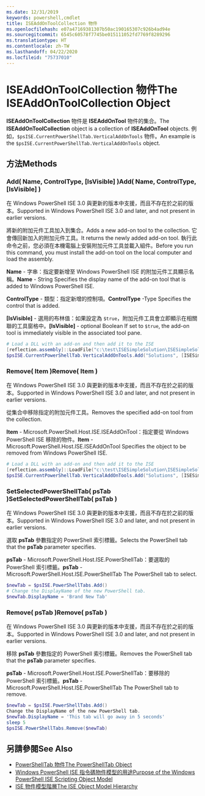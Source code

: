```yaml
---
ms.date: 12/31/2019
keywords: powershell,cmdlet
title: ISEAddOnToolCollection 物件
ms.openlocfilehash: e07a47169381307b50ac190165307c926b4ad94e
ms.sourcegitcommit: 6545c60578f7745be015111052fd7769f8289296
ms.translationtype: HT
ms.contentlocale: zh-TW
ms.lasthandoff: 04/22/2020
ms.locfileid: "75737010"
---
```

# <a name="the-iseaddontoolcollection-object"></a><span data-ttu-id="c5ebd-103">ISEAddOnToolCollection 物件</span><span class="sxs-lookup"><span data-stu-id="c5ebd-103">The ISEAddOnToolCollection Object</span></span>

<span data-ttu-id="c5ebd-104">**ISEAddOnToolCollection** 物件是 **ISEAddOnTool** 物件的集合。</span><span class="sxs-lookup"><span data-stu-id="c5ebd-104">The **ISEAddOnToolCollection** object is a collection of **ISEAddOnTool** objects.</span></span> <span data-ttu-id="c5ebd-105">例如，`$psISE.CurrentPowerShellTab.VerticalAddOnTools` 物件。</span><span class="sxs-lookup"><span data-stu-id="c5ebd-105">An example is the `$psISE.CurrentPowerShellTab.VerticalAddOnTools` object.</span></span>

## <a name="methods"></a><span data-ttu-id="c5ebd-106">方法</span><span class="sxs-lookup"><span data-stu-id="c5ebd-106">Methods</span></span>

### <a name="add-name-controltype-isvisible-"></a><span data-ttu-id="c5ebd-107">Add\( Name, ControlType, \[IsVisible\] \)</span><span class="sxs-lookup"><span data-stu-id="c5ebd-107">Add\( Name, ControlType, \[IsVisible\] \)</span></span>

<span data-ttu-id="c5ebd-108">在 Windows PowerShell ISE 3.0 與更新的版本中支援，而且不存在於之前的版本。</span><span class="sxs-lookup"><span data-stu-id="c5ebd-108">Supported in Windows PowerShell ISE 3.0 and later, and not present in earlier versions.</span></span>

<span data-ttu-id="c5ebd-109">將新的附加元件工具加入到集合。</span><span class="sxs-lookup"><span data-stu-id="c5ebd-109">Adds a new add-on tool to the collection.</span></span> <span data-ttu-id="c5ebd-110">它會傳回新加入的附加元件工具。</span><span class="sxs-lookup"><span data-stu-id="c5ebd-110">It returns the newly added add-on tool.</span></span> <span data-ttu-id="c5ebd-111">執行此命令之前，您必須在本機電腦上安裝附加元件工具並載入組件。</span><span class="sxs-lookup"><span data-stu-id="c5ebd-111">Before you run this command, you must install the add-on tool on the local computer and load the assembly.</span></span>

<span data-ttu-id="c5ebd-112">**Name** - 字串：指定要新增至 Windows PowerShell ISE 的附加元件工具顯示名稱。</span><span class="sxs-lookup"><span data-stu-id="c5ebd-112">**Name** - String Specifies the display name of the add-on tool that is added to Windows PowerShell ISE.</span></span>

<span data-ttu-id="c5ebd-113">**ControlType** - 類型：指定新增的控制項。</span><span class="sxs-lookup"><span data-stu-id="c5ebd-113">**ControlType** -Type Specifies the control that is added.</span></span>

<span data-ttu-id="c5ebd-114">**\[IsVisible\]** - 選用的布林值：如果設定為 `$true`，附加元件工具會立即顯示在相關聯的工具窗格中。</span><span class="sxs-lookup"><span data-stu-id="c5ebd-114">**\[IsVisible\]** - optional Boolean If set to `$true`, the add-on tool is immediately visible in the associated tool pane.</span></span>

```powershell
# Load a DLL with an add-on and then add it to the ISE
[reflection.assembly]::LoadFile("c:\test\ISESimpleSolution\ISESimpleSolution.dll")
$psISE.CurrentPowerShellTab.VerticalAddOnTools.Add("Solutions", [ISESimpleSolution.Solution], $true)
```

### <a name="remove-item-"></a><span data-ttu-id="c5ebd-115">Remove\( Item \)</span><span class="sxs-lookup"><span data-stu-id="c5ebd-115">Remove\( Item \)</span></span>

<span data-ttu-id="c5ebd-116">在 Windows PowerShell ISE 3.0 與更新的版本中支援，而且不存在於之前的版本。</span><span class="sxs-lookup"><span data-stu-id="c5ebd-116">Supported in Windows PowerShell ISE 3.0 and later, and not present in earlier versions.</span></span>

<span data-ttu-id="c5ebd-117">從集合中移除指定的附加元件工具。</span><span class="sxs-lookup"><span data-stu-id="c5ebd-117">Removes the specified add-on tool from the collection.</span></span>

<span data-ttu-id="c5ebd-118">**Item** - Microsoft.PowerShell.Host.ISE.ISEAddOnTool：指定要從 Windows PowerShell ISE 移除的物件。</span><span class="sxs-lookup"><span data-stu-id="c5ebd-118">**Item** - Microsoft.PowerShell.Host.ISE.ISEAddOnTool Specifies the object to be removed from Windows PowerShell ISE.</span></span>

```powershell
# Load a DLL with an add-on and then add it to the ISE
[reflection.assembly]::LoadFile("c:\test\ISESimpleSolution\ISESimpleSolution.dll")
$psISE.CurrentPowerShellTab.VerticalAddOnTools.Add("Solutions", [ISESimpleSolution.Solution], $true)
```

### <a name="setselectedpowershelltab-pstab-"></a><span data-ttu-id="c5ebd-119">SetSelectedPowerShellTab\( psTab \)</span><span class="sxs-lookup"><span data-stu-id="c5ebd-119">SetSelectedPowerShellTab\( psTab \)</span></span>

<span data-ttu-id="c5ebd-120">在 Windows PowerShell ISE 3.0 與更新的版本中支援，而且不存在於之前的版本。</span><span class="sxs-lookup"><span data-stu-id="c5ebd-120">Supported in Windows PowerShell ISE 3.0 and later, and not present in earlier versions.</span></span>

<span data-ttu-id="c5ebd-121">選取 **psTab** 參數指定的 PowerShell 索引標籤。</span><span class="sxs-lookup"><span data-stu-id="c5ebd-121">Selects the PowerShell tab that the **psTab** parameter specifies.</span></span>

<span data-ttu-id="c5ebd-122">**psTab** - Microsoft.PowerShell.Host.ISE.PowerShellTab：要選取的 PowerShell 索引標籤。</span><span class="sxs-lookup"><span data-stu-id="c5ebd-122">**psTab** - Microsoft.PowerShell.Host.ISE.PowerShellTab The PowerShell tab to select.</span></span>

```powershell
$newTab = $psISE.PowerShellTabs.Add()
# Change the DisplayName of the new PowerShell tab.
$newTab.DisplayName = 'Brand New Tab'
```

### <a name="remove-pstab-"></a><span data-ttu-id="c5ebd-123">Remove\( psTab \)</span><span class="sxs-lookup"><span data-stu-id="c5ebd-123">Remove\( psTab \)</span></span>

<span data-ttu-id="c5ebd-124">在 Windows PowerShell ISE 3.0 與更新的版本中支援，而且不存在於之前的版本。</span><span class="sxs-lookup"><span data-stu-id="c5ebd-124">Supported in Windows PowerShell ISE 3.0 and later, and not present in earlier versions.</span></span>

<span data-ttu-id="c5ebd-125">移除 **psTab** 參數指定的 PowerShell 索引標籤。</span><span class="sxs-lookup"><span data-stu-id="c5ebd-125">Removes the PowerShell tab that the **psTab** parameter specifies.</span></span>

<span data-ttu-id="c5ebd-126">**psTab** - Microsoft.PowerShell.Host.ISE.PowerShellTab：要移除的 PowerShell 索引標籤。</span><span class="sxs-lookup"><span data-stu-id="c5ebd-126">**psTab** - Microsoft.PowerShell.Host.ISE.PowerShellTab The PowerShell tab to remove.</span></span>

```powershell
$newTab = $psISE.PowerShellTabs.Add()
Change the DisplayName of the new PowerShell tab.
$newTab.DisplayName = 'This tab will go away in 5 seconds'
sleep 5
$psISE.PowerShellTabs.Remove($newTab)
```

## <a name="see-also"></a><span data-ttu-id="c5ebd-127">另請參閱</span><span class="sxs-lookup"><span data-stu-id="c5ebd-127">See Also</span></span>

- [<span data-ttu-id="c5ebd-128">PowerShellTab 物件</span><span class="sxs-lookup"><span data-stu-id="c5ebd-128">The PowerShellTab Object</span></span>](The-PowerShellTab-Object.md)
- [<span data-ttu-id="c5ebd-129">Windows PowerShell ISE 指令碼物件模型的用途</span><span class="sxs-lookup"><span data-stu-id="c5ebd-129">Purpose of the Windows PowerShell ISE Scripting Object Model</span></span>](Purpose-of-the-Windows-PowerShell-ISE-Scripting-Object-Model.md)
- [<span data-ttu-id="c5ebd-130">ISE 物件模型階層</span><span class="sxs-lookup"><span data-stu-id="c5ebd-130">The ISE Object Model Hierarchy</span></span>](The-ISE-Object-Model-Hierarchy.md)
